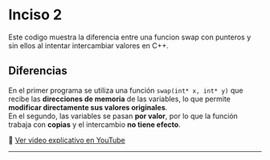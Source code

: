 # Inciso 2

Este codigo muestra la diferencia entre una funcion swap con punteros y sin ellos al intentar intercambiar valores en C++. 

## Diferencias 

En el primer programa se utiliza una función `swap(int* x, int* y)` que recibe las **direcciones de memoria** de las variables, lo que permite **modificar directamente sus valores originales**.  
En el segundo, las variables se pasan **por valor**, por lo que la función trabaja con **copias** y el intercambio **no tiene efecto**.

🎥 [Ver video explicativo en YouTube](https://youtu.be/GVDPHLt-QsU)

---

